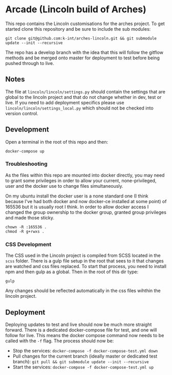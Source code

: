 # Arcade (Lincoln build of Arches) #

This repo contains the Lincoln customisations for the arches project. To get started clone this repository and be sure to include the sub modules:
```
git clone git@github.com:k-int/arches-lincoln.git && git submodule update --init --recursive
```

The repo has a develop branch with the idea that this will follow the gitflow methods and 
be merged onto master for deployment to test before being pushed through to live.

## Notes ##
The file at `lincoln/lincoln/settings.py` should contain the settings that are global to the lincoln project and that do not change
whether in dev, test or live. If you need to add deployment specifics please use `lincoln/lincoln/settings_local.py` which should not
be checked into version control.

## Development ##
Open a terminal in the root of this repo and then:
```
docker-compose up
```

### Troubleshooting ###
As the files within this repo are mounted into docker directly, you may need to grant some privileges in order to allow your current,
none-privileged, user and the docker use to change files simultaneously.

On my ubuntu install the docker user is a none standard one (I think because I've had both docker and now docker-ce installed at some point)
of 165536 but it is usually root I think.
In order to allow docker access I changed the group ownership to the docker group, granted group privileges and made those sticky.
```
chown -R :165536 .
chmod -R g+rwxs .
```

### CSS Development ###
The CSS used in the Lincoln project is compiled from SCSS located in the `scss` folder. There is a gulp file setup in the root that sees to it that changes
are watched and css files replaced. To start that process, you need to install npm and then gulp as a global. Then in the root of this dir type:
```
gulp
```

Any changes should be reflected automatically in the css files wihthin the lincoln project.

## Deployment ##
Deploying updates to test and live should now be much more straight forward. There is a dedicated docker-compose file for test,
and one will follow for live. This means the docker compose command now needs to be called with the `-f` flag. The process should now be:

- Stop the services: `docker-compose -f docker-compose-test.yml down`
- Pull changes for the current branch (ideally master or dedicated test branch):
    `git pull && git submodule update --init --recursive`
- Start the services: `docker-compose -f docker-compose-test.yml up`
